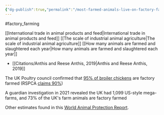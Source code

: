 ```yaml
---
{"dg-publish":true,"permalink":"/most-farmed-animals-live-on-factory-farms/","created":"2024-03-10T16:30:53.000+00:00","updated":"2025-09-29T00:20:18.155+01:00"}
---
```


#factory_farming 

[[International trade in animal products and feed\|International trade in animal products and feed]]
[[The scale of industrial animal agriculture\|The scale of industrial animal agriculture]]
[[How many animals are farmed and slaughtered each year\|How many animals are farmed and slaughtered each year]]

- [[Citations/Anthis and Reese Anthis, 2019\|Anthis and Reese Anthis, 2019]]

The UK Poultry council confirmed that [95% of broiler chickens](https://www.eating-better.org/uploads/Documents/2020/EB_WeNeedToTalkAboutChicken_Feb20_A4_Final.pdf) are factory farmed (RSPCA [claims 90%](https://www.rspca.org.uk/getinvolved/campaign/betterchicken))

A guardian investigation in 2021 revealed the UK had 1,099 US-style mega-farms, and 73% of the UK's farm animals are factory farmed

Other estimates found in this [World Animal Protection Report](https://www.worldanimalprotection.org/globalassets/pdfs/reports/english/world-animal-protection-cop28-report.pdf).
